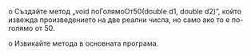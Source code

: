 o Създайте метод „void поГолямоОт50(double d1, double d2)”, който извежда произведението на две реални числа, но само ако то е по-голямо от 50.

o Извикайте метода в основната програма.
